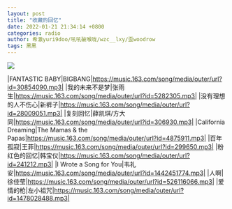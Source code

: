 ```yaml
---
layout: post
title: "收藏的回忆"
date: 2022-01-21 21:34:14 +0800
categories: radio
author: 希澈yuri9doo/吼吼破喉咙/wzc__lxy/歪woodrow
tags: 黑黑
---
```

![]({{site.baseurl}}/images/cover_20220121.jpg)

|FANTASTIC BABY|BIGBANG|https://music.163.com/song/media/outer/url?id=30854090.mp3|
|我的未来不是梦|张雨生|https://music.163.com/song/media/outer/url?id=5282305.mp3|
|没有理想的人不伤心|新裤子|https://music.163.com/song/media/outer/url?id=28009051.mp3|
|复刻回忆|薛凯琪/方大同|https://music.163.com/song/media/outer/url?id=306930.mp3|
|California Dreaming|The Mamas & the Papas|https://music.163.com/song/media/outer/url?id=4875911.mp3|
|百年孤寂|王菲|https://music.163.com/song/media/outer/url?id=299650.mp3|
|粉红色的回忆|韩宝仪|https://music.163.com/song/media/outer/url?id=241212.mp3|
|I Wrote a Song for You|韦礼安|https://music.163.com/song/media/outer/url?id=1442451774.mp3|
|人啊|徐佳莹|https://music.163.com/song/media/outer/url?id=526116066.mp3|
|爱情的枪|左小祖咒|https://music.163.com/song/media/outer/url?id=1478028488.mp3|

